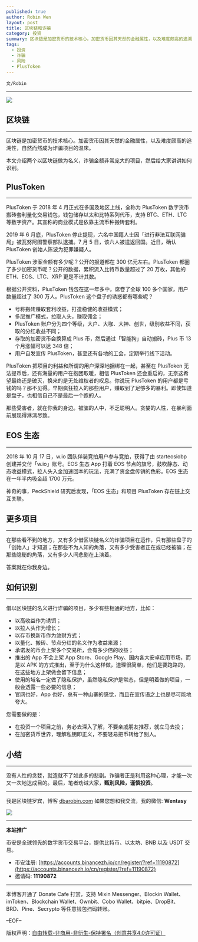 ```yaml
---
published: true
author: Robin Wen
layout: post
title: 区块链和诈骗
category: 投资
summary: 区块链是加密货币的技术核心。加密货币因其天然的金融属性，以及难度颇高的追溯性，自然而然成为诈骗项目的温床。本文介绍两个以区块链做为名义，诈骗金额非常庞大的项目，然后给大家讲讲如何识别。在那些看不到的地方，又有多少借区块链名义的诈骗项目在运作，只有那些盘子的「创始人」才知道；在那些不为人知的角落，又有多少受害者正在或已经被骗；在那些隐秘的角落，又有多少人间悲剧在上演着。没有人性的贪婪，就造就不了如此多的悲剧。诈骗者正是利用这种心理，才能一次又一次地达成目的。最后，笔者劝诫大家，甄别风险，谨慎投资。
tags:
  - 投资
  - 诈骗
  - 风险
  - PlusToken
---
```


`文/Robin`

***

![](https://cdn.dbarobin.com/7x05lye.png)

## 区块链
***

区块链是加密货币的技术核心。加密货币因其天然的金融属性，以及难度颇高的追溯性，自然而然成为诈骗项目的温床。

本文介绍两个以区块链做为名义，诈骗金额非常庞大的项目，然后给大家讲讲如何识别。

## PlusToken
***

PlusToken 于 2018 年 4 月正式在多国及地区上线，全称为 PlusToken 数字货币搬砖套利量化交易钱包，钱包储存以太和比特系列代币，支持 BTC、ETH、LTC 等数字资产。其宣称的商业模式是依靠主流币种搬砖套利。

2019 年 6 月底，PlusToken 停止提现，六名中国籍人士因「进行非法互联网骗局」被瓦努阿图警察部队逮捕。7 月 5 日，该六人被遣返回国。近日，确认 PlusToken 创始人陈波为犯罪嫌疑人。

PlusToken 涉案金额有多少呢？公开的报道都在 300 亿元左右。PlusToken 都圈了多少加密货币呢？公开的数据，累积流入比特币数量超过了 20 万枚，其他的 ETH、EOS、LTC、XRP 更是不计其数。

根据公开资料，PlusToken 钱包在这一年多中，席卷了全球 100 多个国家，用户数量超过了 300 万人。PlusToken 这个盘子的诱惑都有哪些呢？

* 号称搬砖赚取套利收益，打造稳健的收益模式；
* 多层推广模式，拉取人头，赚取佣金；
* PlusToken 账户分为四个等级，大户、大咖、大神、创世，级别收益不同，获取的分红收益不同；
* 存取的加密货币会换算成 Plus 币，然后通过「智能狗」自动搬砖，Plus 币 13 个月涨幅可以达 348 倍；
* 用户自发宣传 PlusToken，甚至还有各地的工会，定期举行线下活动。

PlusToken 把项目的利益和所谓的用户深深地捆绑在一起，甚至在 PlusToken 无法提币后，还有海量的用户在抱团取暖，相信 PlusToken 还会重启的，无奈这希望最终还是破灭，换来的是无处维权者的叹息。你说玩 PlusToken 的用户都是亏钱的吗？那不见得。早期疯狂拉人的那些用户，赚取到了足够多的暴利。即使知道是盘子，也相信自己不是最后一个跑的人。

那些受害者，就在你我的身边。被骗的人中，不乏聪明人。贪婪的人性，在暴利面前展现得淋漓尽致。

## EOS 生态
***

2018 年 10 月 17 日，w.io 团队佯装竞拍用户参与竞拍，获得了由 starteosiobp 创建并交付「w.io」账号。EOS 生态 App 打着 EOS 节点的旗号，鼓吹静态、动态收益模式，拉人头入金加速回本的玩法，充满了资金盘传销的色彩。EOS 生态在一年半内吸金超 1700 万元。

神奇的事，PeckShield 研究后发现，「EOS 生态」和项目 PlusToken 存在链上交互关联。

## 更多项目
***

在那些看不到的地方，又有多少借区块链名义的诈骗项目在运作，只有那些盘子的「创始人」才知道；在那些不为人知的角落，又有多少受害者正在或已经被骗；在那些隐秘的角落，又有多少人间悲剧在上演着。

答案就在你我身边。

## 如何识别
***

借以区块链的名义进行诈骗的项目，多少有些相通的地方，比如：

* 以高收益作为诱饵；
* 以拉人头作为增长；
* 以存币换新币作为敛财方式；
* 以量化、搬砖、节点分红的名义作为收益来源；
* 承诺发的币会上架多个交易所，会有多少倍的收益；
* 推出的 App 不会上架 App Store、Google Play、国内各大安卓应用市场，而是以 APK 的方式推出，至于为什么这样做，道理很简单，他们是要跑路的，在这些地方上架做会留下信息；
* 使用的域名一定做了隐私保护，虽然隐私保护是常态，但是明着做的项目，一般会透露一些必要的信息；
* 官网也好，App 也好，总有一种山寨的感觉，而且在宣传语之上也是尽可能地夸大。

您需要做的是：

* 在投资一个项目之前，务必去深入了解，不要亲戚朋友推荐，就立马去投；
* 在加密货币世界，理解私钥即正义，不要轻易把币转给了别人。

## 小结
***

没有人性的贪婪，就造就不了如此多的悲剧。诈骗者正是利用这种心理，才能一次又一次地达成目的。最后，笔者劝诫大家，**甄别风险，谨慎投资**。

***

我是区块链罗宾，博客 [dbarobin.com](https://dbarobin.com/)
如果您想和我交流，我的微信: **Wentasy**

![](https://cdn.dbarobin.com/v4yywe2.png)

***

**本站推广**

币安是全球领先的数字货币交易平台，提供比特币、以太坊、BNB 以及 USDT 交易。

* 币安注册: [https://accounts.binancezh.io/cn/register/?ref=11190872](https://accounts.binancezh.io/cn/register/?ref=11190872)
* 邀请码: **11190872**

***

本博客开通了 Donate Cafe 打赏，支持 Mixin Messenger、Blockin Wallet、imToken、Blockchain Wallet、Ownbit、Cobo Wallet、bitpie、DropBit、BRD、Pine、Secrypto 等任意钱包扫码转账。

<center>
    <div class="--donate-button"
         data-button-id="f8b9df0d-af9a-460d-8258-d3f435445075"
    ></div>
</center>

–EOF–

版权声明：[自由转载-非商用-非衍生-保持署名（创意共享4.0许可证）](http://creativecommons.org/licenses/by-nc-nd/4.0/deed.zh)